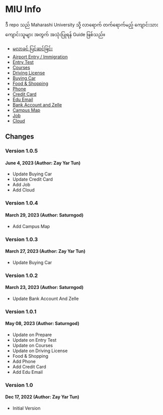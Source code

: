 # MIU Info

ဒီ repo သည် Maharashi University သို့ လာရောက် တက်ရောက်မည့် ကျောင်းသားကျောင်းသူများ အတွက် အသုံးပြုရန် Guide ဖြစ်သည်။

- [မလာခင် ပြင်ဆင်ခြင်း](01_prepare.md)
- [Airport Entry / Immigration](02_airport.md)
- [Entry Test](03_entrytest.md)
- [Courses](04_courses.md)
- [Driving License](05_drivinglicense.md)
- [Buying Car](06_buyingcar.md)
- [Food & Shopping](07_foodandshopping.md)
- [Phone](08_phone.md)
- [Credit Card](09_creditcard.md)
- [Edu Email](10_eduemail.md)
- [Bank Account and Zelle](11_bank.md)
- [Campus Map](map.pdf)
- [Job](12_job.md)
- [Cloud](13_cloud.md)


## Changes
### Version 1.0.5
#### June 4, 2023 (Author: Zay Yar Tun)
- Update Buying Car
- Update Credit Card
- Add Job
- Add Cloud

### Version 1.0.4
#### March 29, 2023 (Author: Saturngod)
- Add Campus Map

### Version 1.0.3
#### March 27, 2023 (Author: Zay Yar Tun)
- Update Buying Car

### Version 1.0.2
#### March 23, 2023 (Author: Saturngod)
- Update Bank Account And Zelle

### Version 1.0.1
#### May 08, 2023 (Author: Saturngod)

- Update on Prepare
- Update on Entry Test
- Update on Courses
- Update on Driving License
- Food & Shopping
- Add Phone
- Add Credit Card
- Add Edu Email

### Version 1.0
#### Dec 17, 2022 (Author: Zay Yar Tun)

- Initial Version

